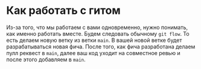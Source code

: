 # Как работать с гитом

Из-за того, что мы работаем с вами одновременно, нужно понимать, как именно работать вместе. Будем следовать обычному `git flow`. То есть делаем новую ветку из ветки `main`. В вашей новой ветке будет разрабатываться новая фича. После того, как фича разработана делаем пулл реквест в `main`, далее ваш код уходит на совместное ревью и после этого добавляем в `main`.